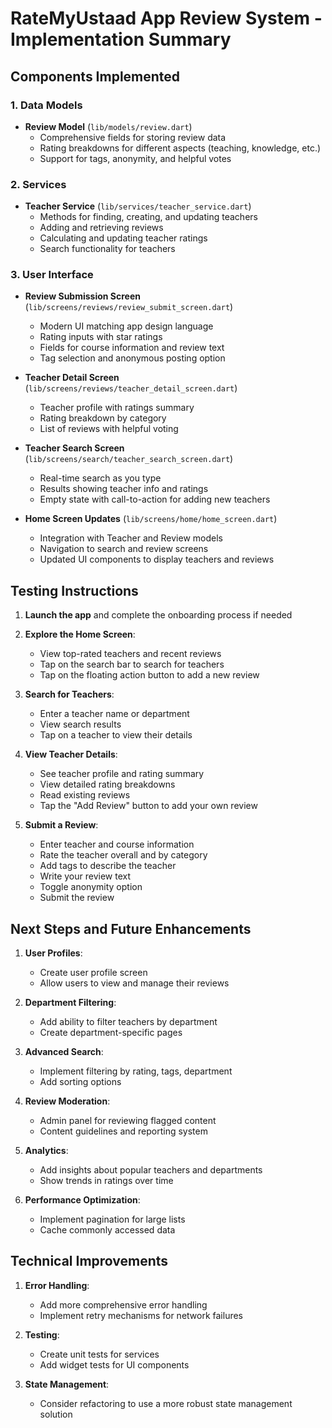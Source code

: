 # RateMyUstaad App Review System - Implementation Summary

## Components Implemented

### 1. Data Models
- **Review Model** (`lib/models/review.dart`)
  - Comprehensive fields for storing review data
  - Rating breakdowns for different aspects (teaching, knowledge, etc.)
  - Support for tags, anonymity, and helpful votes

### 2. Services
- **Teacher Service** (`lib/services/teacher_service.dart`)
  - Methods for finding, creating, and updating teachers
  - Adding and retrieving reviews
  - Calculating and updating teacher ratings
  - Search functionality for teachers

### 3. User Interface
- **Review Submission Screen** (`lib/screens/reviews/review_submit_screen.dart`)
  - Modern UI matching app design language
  - Rating inputs with star ratings
  - Fields for course information and review text
  - Tag selection and anonymous posting option
  
- **Teacher Detail Screen** (`lib/screens/reviews/teacher_detail_screen.dart`)
  - Teacher profile with ratings summary
  - Rating breakdown by category
  - List of reviews with helpful voting
  
- **Teacher Search Screen** (`lib/screens/search/teacher_search_screen.dart`)
  - Real-time search as you type
  - Results showing teacher info and ratings
  - Empty state with call-to-action for adding new teachers

- **Home Screen Updates** (`lib/screens/home/home_screen.dart`)
  - Integration with Teacher and Review models
  - Navigation to search and review screens
  - Updated UI components to display teachers and reviews

## Testing Instructions

1. **Launch the app** and complete the onboarding process if needed
2. **Explore the Home Screen**:
   - View top-rated teachers and recent reviews
   - Tap on the search bar to search for teachers
   - Tap on the floating action button to add a new review

3. **Search for Teachers**:
   - Enter a teacher name or department
   - View search results
   - Tap on a teacher to view their details

4. **View Teacher Details**:
   - See teacher profile and rating summary
   - View detailed rating breakdowns
   - Read existing reviews
   - Tap the "Add Review" button to add your own review

5. **Submit a Review**:
   - Enter teacher and course information
   - Rate the teacher overall and by category
   - Add tags to describe the teacher
   - Write your review text
   - Toggle anonymity option
   - Submit the review

## Next Steps and Future Enhancements

1. **User Profiles**:
   - Create user profile screen
   - Allow users to view and manage their reviews

2. **Department Filtering**:
   - Add ability to filter teachers by department
   - Create department-specific pages

3. **Advanced Search**:
   - Implement filtering by rating, tags, department
   - Add sorting options

4. **Review Moderation**:
   - Admin panel for reviewing flagged content
   - Content guidelines and reporting system

5. **Analytics**:
   - Add insights about popular teachers and departments
   - Show trends in ratings over time

6. **Performance Optimization**:
   - Implement pagination for large lists
   - Cache commonly accessed data

## Technical Improvements

1. **Error Handling**:
   - Add more comprehensive error handling
   - Implement retry mechanisms for network failures

2. **Testing**:
   - Create unit tests for services
   - Add widget tests for UI components

3. **State Management**:
   - Consider refactoring to use a more robust state management solution
